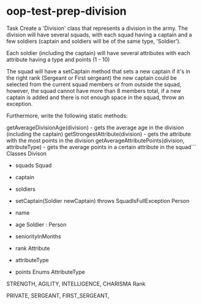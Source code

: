 # oop-test-prep-division

Task
Create a 'Division' class that represents a division in the army. The division will have several squads, with each squad having a captain and a few soldiers (captain and soldiers will be of the same type, 'Soldier').

Each soldier (including the captain) will have several attributes with each attribute having a type and points (1 - 10)

The squad will have a setCaptain method that sets a new captain if it's in the right rank (Sergeant or First sergeant) the new captain could be selected from the current squad members or from outside the squad, however, the squad cannot have more than 8 members total, if a new captain is added and there is not enough space in the squad, throw an exception.

Furthermore, write the following static methods:

getAverageDivisionAge(division) - gets the average age in the division (including the captain)
getStrongestAttribute(division) - gets the attribute with the most points in the division
getAverageAttributePoints(division, attributeType) - gets the average points in a certain attribute in the squad```
Classes
Divison

- squads
Squad

- captain
- soldiers 
- setCaptain(Soldier newCaptain) throws SquadIsFullException
Person

- name
- age
Soldier : Person

- seniorityInMonths
- rank
Attribute

- attributeType
- points
Enums
AttributeType

STRENGTH,
AGILITY,
INTELLIGENCE,
CHARISMA
Rank

PRIVATE,
SERGEANT,
FIRST_SERGEANT,
